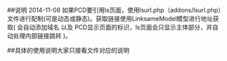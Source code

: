 ##说明
     2014-11-08 如果PCD要引用ls页面，使用lsurl.php（addons/lsurl.php）文件进行配制(可是动态或静态)。获取链接使用LinksameModel模型进行地址获取( 会自动添加域名 以及 PCD显示页面的标识，ls页面会只显示主体部分，并自动处理内部链接跳转 )。

##具体的使用说明大家只接看文件对应的说明
